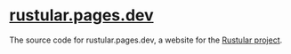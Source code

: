 # [rustular.pages.dev](https://rustular.pages.dev)

The source code for rustular.pages.dev, a website for the [Rustular project](https://github.com/lofimichael/rustular).
